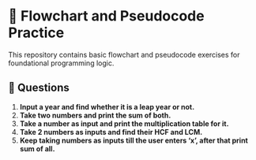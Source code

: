 # 📘 Flowchart and Pseudocode Practice

This repository contains basic flowchart and pseudocode exercises for foundational programming logic.

## 📌 Questions
1. **Input a year and find whether it is a leap year or not.**
2. **Take two numbers and print the sum of both.**
3. **Take a number as input and print the multiplication table for it.**
4. **Take 2 numbers as inputs and find their HCF and LCM.**
5. **Keep taking numbers as inputs till the user enters ‘x’, after that print sum of all.**
